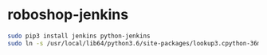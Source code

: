 # roboshop-jenkins

```bash
sudo pip3 install jenkins python-jenkins 
sudo ln -s /usr/local/lib64/python3.6/site-packages/lookup3.cpython-36m-x86_64-linux-gnu.so /usr/lib/python3.9/site-packages/lookup3.so
```
